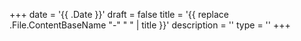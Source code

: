 +++
date = '{{ .Date }}'
draft = false
title = '{{ replace .File.ContentBaseName "-" " " | title }}'
description = ''
type = ''
+++
